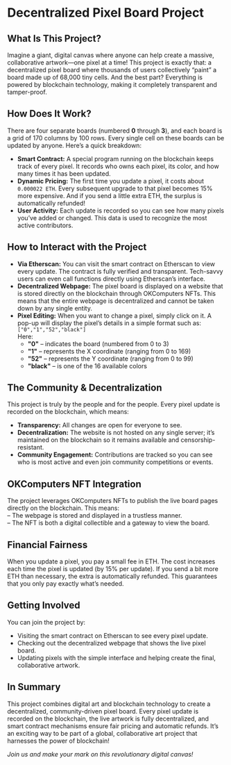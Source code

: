 <!DOCTYPE html> <html lang="en"> <head> <meta charset="UTF-8" /></head> <body> <h1>Decentralized Pixel Board Project</h1>

<h2>What Is This Project?</h2> <p> Imagine a giant, digital canvas where anyone can help create a massive, collaborative artwork—one pixel at a time! This project is exactly that: a decentralized pixel board where thousands of users collectively “paint” a board made up of 68,000 tiny cells. And the best part? Everything is powered by blockchain technology, making it completely transparent and tamper-proof. </p>

<h2>How Does It Work?</h2> <p> There are four separate boards (numbered <strong>0</strong> through <strong>3</strong>), and each board is a grid of 170 columns by 100 rows. Every single cell on these boards can be updated by anyone. Here’s a quick breakdown: </p> <ul> <li> <strong>Smart Contract:</strong> A special program running on the blockchain keeps track of every pixel. It records who owns each pixel, its color, and how many times it has been updated. </li> <li> <strong>Dynamic Pricing:</strong> The first time you update a pixel, it costs about <code>0.000022 ETH</code>. Every subsequent upgrade to that pixel becomes 15% more expensive. And if you send a little extra ETH, the surplus is automatically refunded! </li> <li> <strong>User Activity:</strong> Each update is recorded so you can see how many pixels you’ve added or changed. This data is used to recognize the most active contributors. </li> </ul>

<h2>How to Interact with the Project</h2> <ul> <li> <strong>Via Etherscan:</strong> You can visit the smart contract on Etherscan to view every update. The contract is fully verified and transparent. Tech-savvy users can even call functions directly using Etherscan’s interface. </li> <li> <strong>Decentralized Webpage:</strong> The pixel board is displayed on a website that is stored directly on the blockchain through OKComputers NFTs. This means that the entire webpage is decentralized and cannot be taken down by any single entity. </li> <li> <strong>Pixel Editing:</strong> When you want to change a pixel, simply click on it. A pop-up will display the pixel’s details in a simple format such as: <br /><code>["0","1","52","black"]</code> <br /> Here: <ul> <li><strong>"0"</strong> – indicates the board (numbered from 0 to 3)</li> <li><strong>"1"</strong> – represents the X coordinate (ranging from 0 to 169)</li> <li><strong>"52"</strong> – represents the Y coordinate (ranging from 0 to 99)</li> <li><strong>"black"</strong> – is one of the 16 available colors</li> </ul> </li> </ul>

<h2>The Community & Decentralization</h2> <p> This project is truly by the people and for the people. Every pixel update is recorded on the blockchain, which means: </p> <ul> <li> <strong>Transparency:</strong> All changes are open for everyone to see. </li> <li> <strong>Decentralization:</strong> The website is not hosted on any single server; it’s maintained on the blockchain so it remains available and censorship-resistant. </li> <li> <strong>Community Engagement:</strong> Contributions are tracked so you can see who is most active and even join community competitions or events. </li> </ul>

<h2>OKComputers NFT Integration</h2> <p> The project leverages OKComputers NFTs to publish the live board pages directly on the blockchain. This means: <br />– The webpage is stored and displayed in a trustless manner. <br />– The NFT is both a digital collectible and a gateway to view the board. </p>

<h2>Financial Fairness</h2> <p> When you update a pixel, you pay a small fee in ETH. The cost increases each time the pixel is updated (by 15% per update). If you send a bit more ETH than necessary, the extra is automatically refunded. This guarantees that you only pay exactly what’s needed. </p>

<h2>Getting Involved</h2> <p> You can join the project by: </p> <ul> <li>Visiting the smart contract on Etherscan to see every pixel update.</li> <li>Checking out the decentralized webpage that shows the live pixel board.</li> <li>Updating pixels with the simple interface and helping create the final, collaborative artwork.</li> </ul>

<h2>In Summary</h2> <p> This project combines digital art and blockchain technology to create a decentralized, community-driven pixel board. Every pixel update is recorded on the blockchain, the live artwork is fully decentralized, and smart contract mechanisms ensure fair pricing and automatic refunds. It’s an exciting way to be part of a global, collaborative art project that harnesses the power of blockchain! </p> <p> <em>Join us and make your mark on this revolutionary digital canvas!</em> </p> </body> </html>
